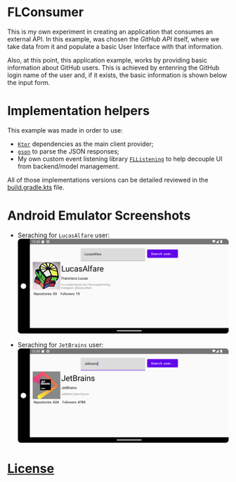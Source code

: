 # FLConsumer

This is my own experiment in creating an application that consumes an external API. In this example, was chosen the _GitHub API_ itself, where we take data from it and populate a basic User Interface with that information.

Also, at this point, this application example, works by providing basic information about GitHub users. This is achieved by entenring the GitHub login name of the user and, if it exists, the basic information is shown below the input form.

# Implementation helpers

This example was made in order to use:

- [`Ktor`](https://ktor.io/) dependencies as the main client provider;
- [`gson`](https://github.com/google/gson) to parse the JSON responses;
- My own custom event listening library [`FLListening`](https://github.com/LucasAlfare/FLListening) to help decouple UI from backend/model management.

All of those implementations versions can be detailed reviewed in the [build.gradle.kts](https://github.com/LucasAlfare/FLConsumer/blob/master/android/build.gradle.kts#L9) file.

# Android Emulator Screenshots

- Seraching for `LucasAlfare` user:
![main screen view](img/ss1.png)

- Seraching for `JetBrains` user:
![main screen view](img/ss2.png)

# [License](https://github.com/LucasAlfare/FLConsumer/blob/master/LICENSE)
